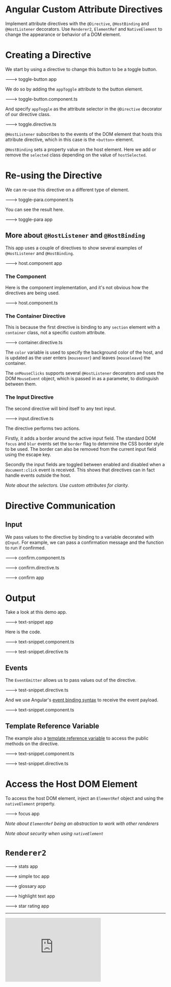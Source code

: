 # Angular Custom Attribute Directives

Implement attribute directives with the `@Directive`, `@HostBinding` and `@HostListener` decorators. 
Use `Renderer2`, `ElementRef` and `NativeElement` to change the appearance or behavior of a DOM element.

# Creating a Directive

We start by using a directive to change this button to be a toggle button.

---> toggle-button app

We do so by adding the `appToggle` attribute to the button element.

---> toggle-button.component.ts

And specify `appToggle` as the attribute selector in the `@Directive` decorator of our directive class.   

---> toggle.directive.ts

`@HostListener` subscribes to the events of the DOM element that hosts this attribute directive, which in this case is the `<button>`  element. 

`@HostBinding` sets a property value on the host element. Here we add or remove the `selected` class depending on the value of `hostSelected`. 

# Re-using the Directive

We can re-use this directive on a different type of element.

---> toggle-para.component.ts

You can see the result here.

---> toggle-para app

## More about `@HostListener` and `@HostBinding`

This app uses a couple of directives to show several examples of `@HostListener` and `@HostBinding`.

---> host.component app

### The Component

Here is the component implementation, and it's not obvious how the directives are being used.

---> host.component.ts

### The Container Directive

This is because the first directive is binding to any `section` element with a `container` class, not a specific custom attribute.

---> container.directive.ts

The `color` variable is used to specify the background color of the host, and is updated as the user enters (`mouseover`) 
and leaves (`mouseleave`) the container.

The `onMouseClicks` supports several `@HostListener` decorators and uses the DOM `MouseEvent` 
object, which is passed in as a parameter, to distinguish between them.

### The Input Directive

The second directive will bind itself to any text input.

---> input.directive.ts

The directive performs two actions. 

Firstly, it adds a border around the active input field. The standard DOM `focus` and `blur` events set the `border` flag to 
determine the CSS border style to be used.
The border can also be removed from the current input field using the escape key.

Secondly the input fields are toggled between enabled and disabled when a `document:click` event is received. 
This shows that directives can in fact handle events outside the host.

_Note about the selectors. Use custom attributes for clarity._

# Directive Communication

## Input

We pass values to the directive by binding to a variable decorated with `@Input`. 
For example, we can pass a confirmation message and the function to run if confirmed.

---> confirm.component.ts

---> confirm.directive.ts

---> confirm app

# Output  

Take a look at this demo app.

---> text-snippet app

Here is the code.

---> text-snippet.component.ts

---> test-snippet.directive.ts

## Events

The `EventEmitter` allows us to pass values out of the directive.

---> test-snippet.directive.ts

And we use Angular's [event binding syntax](https://lishman.io/angular-2-event-binding) 
to receive the event payload. 

---> text-snippet.component.ts

## Template Reference Variable

The example also a [template reference variable](https://lishman.io/angular-template-reference-variables)
to access the public methods on the directive.

---> text-snippet.component.ts

---> test-snippet.directive.ts

# Access the Host DOM Element

To access the host DOM element, inject an `ElementRef` object and using the `nativeElement` property.

---> focus app

_Note about `ElementRef` being an abstraction to work with other renderers_

_Note about security when using `nativeElement`_

# `Renderer2`

---> stats app

---> simple toc app

---> glossary app

---> highlight text app

---> star rating app

---------------------------------------------------------------------------------------------------

<iframe src="https://marklishman.github.io/angular-custom-attribute-directives/#/host"
		frameborder="0"
                style="height: 200px;">
</iframe>
